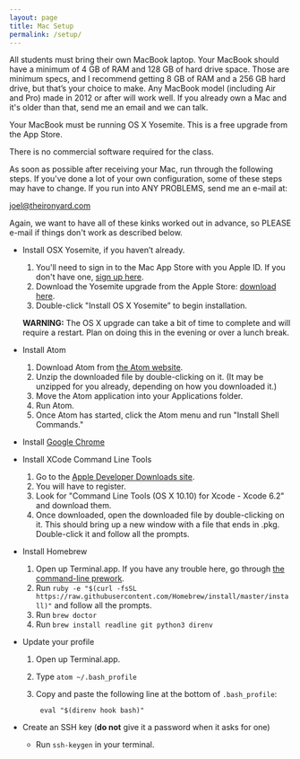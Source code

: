 ```yaml
---
layout: page
title: Mac Setup
permalink: /setup/
---
```


All students must bring their own MacBook laptop. Your MacBook should have a minimum of 4 GB of RAM and 128 GB of hard
drive space. Those are minimum specs, and I recommend getting 8 GB of RAM and a 256 GB hard drive, but that’s your
choice to make. Any MacBook model (including Air and Pro) made in 2012 or after will work well. If you already own a
Mac and it's older than that, send me an email and we can talk.

Your MacBook must be running OS X Yosemite. This is a free upgrade from the App Store.

There is no commercial software required for the class.

As soon as possible after receiving your Mac, run through the following steps. If you've done a lot of your own
configuration, some of these steps may have to change.  If you run into ANY PROBLEMS, send me an e-mail at:

joel@theironyard.com

Again, we want to have all of these kinks worked out in advance, so PLEASE e-mail if things don't work as described below.

* Install OSX Yosemite, if you haven’t already.
    1. You'll need to sign in to the Mac App Store with you Apple ID. If you don't have one, [sign up here](https://appleid.apple.com/).
    1. Download the Yosemite upgrade from the Apple Store: [download here](https://itunes.apple.com/us/app/os-x-yosemite/id915041082?mt=12).
    1. Double-click "Install OS X Yosemite” to begin installation.

  **WARNING:** The OS X upgrade can take a bit of time to complete and will require a restart. Plan on doing this in the evening or over a lunch break.

* Install Atom
    1. Download Atom from [the Atom website](https://atom.io/).
    1. Unzip the downloaded file by double-clicking on it. (It may be unzipped for you already, depending on how you downloaded it.)
    1. Move the Atom application into your Applications folder.
    1. Run Atom.
    1. Once Atom has started, click the Atom menu and run "Install Shell Commands."

* Install [Google Chrome](https://www.google.com/intl/en/chrome/browser/)

* Install XCode Command Line Tools
    1. Go to the [Apple Developer Downloads site](https://developer.apple.com/downloads/).
    1. You will have to register.
    1. Look for "Command Line Tools (OS X 10.10) for Xcode - Xcode 6.2" and download them.
    1. Once downloaded, open the downloaded file by double-clicking on it. This should bring up a new window with a file that ends in .pkg. Double-click it and follow all the prompts.

* Install Homebrew
    1. Open up Terminal.app. If you have any trouble here, go through [the command-line prework](/prework#topic-3-the-command-line).
    1. Run `ruby -e "$(curl -fsSL https://raw.githubusercontent.com/Homebrew/install/master/install)"` and follow all the prompts.
    1. Run `brew doctor`
    1. Run `brew install readline git python3 direnv`

* Update your profile
    1. Open up Terminal.app.
    1. Type `atom ~/.bash_profile`
    1. Copy and paste the following line at the bottom of `.bash_profile`:

            eval "$(direnv hook bash)"

* Create an SSH key (__do not__ give it a password when it asks for one)
    * Run `ssh-keygen` in your terminal.

